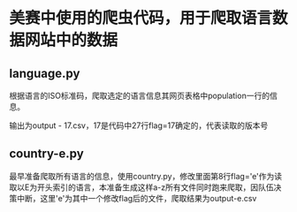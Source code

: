 # 美赛中使用的爬虫代码，用于爬取语言数据网站中的数据

## language.py

根据语言的ISO标准码，爬取选定的语言信息其网页表格中population一行的信息。

输出为output - 17.csv，17是代码中27行flag=17确定的，代表读取的版本号

## country-e.py

最早准备爬取所有语言的信息，使用country.py，修改里面第8行flag='e'作为读取以E为开头索引的语言，本准备生成这样a-z所有文件同时跑来爬取，因队伍决策中断，这里'e'为其中一个修改flag后的文件，爬取结果为output-e.csv